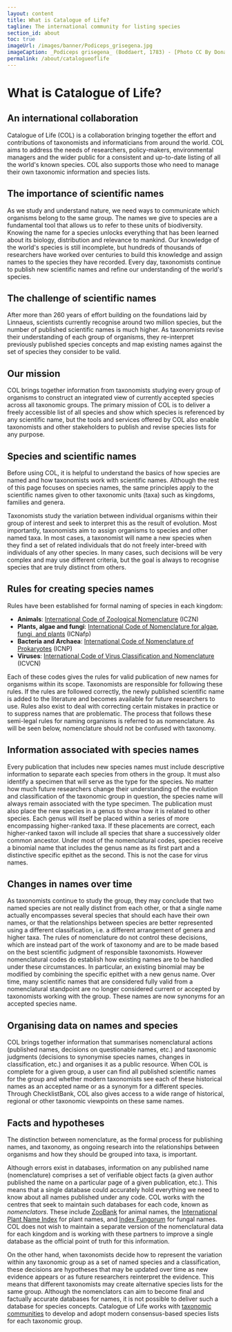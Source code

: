 ```yaml
---
layout: content
title: What is Catalogue of Life?
tagline: The international community for listing species
section_id: about
toc: true
imageUrl: /images/banner/Podiceps_grisegena.jpg    
imageCaption: _Podiceps grisegena_ (Boddaert, 1783) - [Photo CC By Donald Hobern](https://www.flickr.com/photos/dhobern/33624738966)
permalink: /about/catalogueoflife
---
```

# What is Catalogue of Life?

## An international collaboration
Catalogue of Life (COL) is a collaboration bringing together the effort and contributions of taxonomists and informaticians from around the world. 
COL aims to address the needs of researchers, policy-makers, environmental managers and the wider public for a consistent and up-to-date listing of all the world's known species. 
COL also supports those who need to manage their own taxonomic information and species lists.

## The importance of scientific names
As we study and understand nature, we need ways to communicate which organisms belong to the same group. 
The names we give to species are a fundamental tool that allows us to refer to these units of biodiversity. 
Knowing the name for a species unlocks everything that has been learned about its biology, distribution and relevance to mankind. 
Our knowledge of the world's species is still incomplete, 
but hundreds of thousands of researchers have worked over centuries to build this knowledge and assign names to the species they have recorded. 
Every day, taxonomists continue to publish new scientific names and refine our understanding of the world's species.

## The challenge of scientific names
After more than 260 years of effort building on the foundations laid by Linnaeus, scientists currently recognise around two million species, 
but the number of published scientific names is much higher. 
As taxonomists revise their understanding of each group of organisms, 
they re-interpret previously published species concepts and map existing names against the set of species they consider to be valid. 

## Our mission
COL brings together information from taxonomists studying every group of organisms to construct an integrated view of currently accepted species across all taxonomic groups. 
The primary mission of COL is to deliver a freely accessible list of all species and show which species is referenced by any scientific name, 
but the tools and services offered by COL also enable taxonomists and other stakeholders to publish and revise species lists for any purpose.

## Species and scientific names

Before using COL, it is helpful to understand the basics of how species are named and how taxonomists work with scientific names. 
Although the rest of this page focuses on species names, the same principles apply to the scientific names given to other taxonomic units (taxa) such as kingdoms, families and genera.

Taxonomists study the variation between individual organisms within their group of interest and seek to interpret this as the result of evolution. 
Most importantly, taxonomists aim to assign organisms to species and other named taxa. 
In most cases, a taxonomist will name a new species when they find a set of related individuals that do not freely inter-breed with individuals of any other species. 
In many cases, such decisions will be very complex and may use different criteria, but the goal is always to recognise species that are truly distinct from others.

## Rules for creating species names
Rules have been established for formal naming of species in each kingdom:

* **Animals**: [International Code of Zoological Nomenclature](https://www.iczn.org/the-code/the-international-code-of-zoological-nomenclature/) (ICZN)
* **Plants, algae and fungi**: [International Code of Nomenclature for algae, fungi, and plants](https://www.iapt-taxon.org/nomen/main.php) (ICNafp)
* **Bacteria and Archaea**: [International Code of Nomenclature of Prokaryotes](https://www.microbiologyresearch.org/content/journal/ijsem/10.1099/ijsem.0.000778) (ICNP)
* **Viruses**: [International Code of Virus Classification and Nomenclature](https://talk.ictvonline.org/information/w/ictv-information/383/ictv-code) (ICVCN)

Each of these codes gives the rules for valid publication of new names for organisms within its scope. 
Taxonomists are responsible for following these rules. If the rules are followed correctly, 
the newly published scientific name is added to the literature and becomes available for future researchers to use. 
Rules also exist to deal with correcting certain mistakes in practice or to suppress names that are problematic. 
The process that follows these semi-legal rules for naming organisms is referred to as nomenclature. 
As will be seen below, nomenclature should not be confused with taxonomy.


## Information associated with species names
Every publication that includes new species names must include descriptive information to separate each species from others in the group. 
It must also identify a specimen that will serve as the type for the species. 
No matter how much future researchers change their understanding of the evolution and classification of the taxonomic group in question, 
the species name will always remain associated with the type specimen. 
The publication must also place the new species in a genus to show how it is related to other species. 
Each genus will itself be placed within a series of more encompassing higher-ranked taxa. 
If these placements are correct, each higher-ranked taxon will include all species that share a successively older common ancestor. 
Under most of the nomenclatural codes, species receive a binomial name that includes the genus name as its first part and a distinctive specific epithet as the second. 
This is not the case for virus names.

## Changes in names over time
As taxonomists continue to study the group, they may conclude that two named species are not really distinct from each other, 
or that a single name actually encompasses several species that should each have their own names, 
or that the relationships between species are better represented using a different classification, 
i.e. a different arrangement of genera and higher taxa. 
The rules of nomenclature do not control these decisions, which are instead part of the work of taxonomy and are to be made based on the best scientific judgment of responsible taxonomists. 
However nomenclatural codes do establish how existing names are to be handled under these circumstances. 
In particular, an existing binomial may be modified by combining the specific epithet with a new genus name. 
Over time, many scientific names that are considered fully valid from a nomenclatural standpoint are no longer considered current or accepted by taxonomists working with the group. 
These names are now synonyms for an accepted species name.

## Organising data on names and species
COL brings together information that summarises nomenclatural actions (published names, decisions on questionable names, etc.) 
and taxonomic judgments (decisions to synonymise species names, changes in classification, etc.) and organises it as a public resource. 
When COL is complete for a given group, a user can find all published scientific names for the group 
and whether modern taxonomists see each of these historical names as an accepted name or as a synonym for a different species. 
Through ChecklistBank, COL also gives access to a wide range of historical, regional or other taxonomic viewpoints on these same names.

## Facts and hypotheses
The distinction between nomenclature, as the formal process for publishing names, and taxonomy, 
as ongoing research into the relationships between organisms and how they should be grouped into taxa, is important. 

Although errors exist in databases, information on any published name (nomenclature) 
comprises a set of verifiable object facts (a given author published the name on a particular page of a given publication, etc.). 
This means that a single database could accurately hold everything we need to know about all names published under any code. 
COL works with the centres that seek to maintain such databases for each code, known as _nomenclators_. 
These include [ZooBank](http://zoobank.org/) for animal names, 
the [International Plant Name Index](https://www.ipni.org/) for plant names, 
and [Index Fungorum](http://www.indexfungorum.org/) for fungal names. 
COL does not wish to maintain a separate version of the nomenclatural data for each kingdom 
and is working with these partners to improve a single database as the official point of truth for this information. 

On the other hand, when taxonomists decide how to represent the variation within any taxonomic group as a set of named species and a classification, 
these decisions are hypotheses that may be updated over time as new evidence appears or as future researchers reinterpret the evidence. 
This means that different taxonomists may create alternative species lists for the same group. 
Although the nomenclators can aim to become final and factually accurate databases for names, 
it is not possible to deliver such a database for species concepts. 
Catalogue of Life works with [taxonomic communities](colcommunity) to develop and adopt modern consensus-based species lists for each taxonomic group. 

